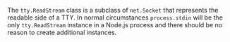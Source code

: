 <!-- YAML
added: v0.5.8
-->

The `tty.ReadStream` class is a subclass of `net.Socket` that represents the
readable side of a TTY. In normal circumstances `process.stdin` will be the
only `tty.ReadStream` instance in a Node.js process and there should be no
reason to create additional instances.

